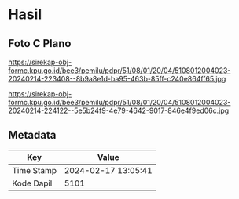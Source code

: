 # Hasil

## Foto C Plano

https://sirekap-obj-formc.kpu.go.id/bee3/pemilu/pdpr/51/08/01/20/04/5108012004023-20240214-223408--8b9a8e1d-ba95-463b-85ff-c240e864ff65.jpg

https://sirekap-obj-formc.kpu.go.id/bee3/pemilu/pdpr/51/08/01/20/04/5108012004023-20240214-224122--5e5b24f9-4e79-4642-9017-846e4f9ed06c.jpg


## Metadata

| Key        | Value               |
| ---------- | ------------------- |
| Time Stamp | 2024-02-17 13:05:41 |
| Kode Dapil | 5101                |



